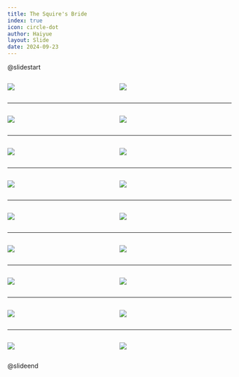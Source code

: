 ```yaml
---
title: The Squire's Bride
index: true
icon: circle-dot
author: Haiyue
layout: Slide
date: 2024-09-23
---
```

 
@slidestart

<div style="display:flex">
<div style="flex:1">

![](https://raw.githubusercontent.com/yclord/reading/refs/heads/master/english/Level-K/The%20Squire's%20Bride/001.webp)
</div>
<div style="flex:1">

![](https://raw.githubusercontent.com/yclord/reading/refs/heads/master/english/Level-K/The%20Squire's%20Bride/002.webp)
</div>
</div>

---

<div style="display:flex">
<div style="flex:1">

![](https://raw.githubusercontent.com/yclord/reading/refs/heads/master/english/Level-K/The%20Squire's%20Bride/003.webp)
</div>
<div style="flex:1">

![](https://raw.githubusercontent.com/yclord/reading/refs/heads/master/english/Level-K/The%20Squire's%20Bride/004.webp)
</div>
</div>

---

<div style="display:flex">
<div style="flex:1">

![](https://raw.githubusercontent.com/yclord/reading/refs/heads/master/english/Level-K/The%20Squire's%20Bride/005.webp)
</div>
<div style="flex:1">

![](https://raw.githubusercontent.com/yclord/reading/refs/heads/master/english/Level-K/The%20Squire's%20Bride/006.webp)
</div>
</div>

---

<div style="display:flex">
<div style="flex:1">

![](https://raw.githubusercontent.com/yclord/reading/refs/heads/master/english/Level-K/The%20Squire's%20Bride/007.webp)
</div>
<div style="flex:1">

![](https://raw.githubusercontent.com/yclord/reading/refs/heads/master/english/Level-K/The%20Squire's%20Bride/008.webp)
</div>
</div>

---

<div style="display:flex">
<div style="flex:1">

![](https://raw.githubusercontent.com/yclord/reading/refs/heads/master/english/Level-K/The%20Squire's%20Bride/009.webp)
</div>
<div style="flex:1">

![](https://raw.githubusercontent.com/yclord/reading/refs/heads/master/english/Level-K/The%20Squire's%20Bride/010.webp)
</div>
</div>

---

<div style="display:flex">
<div style="flex:1">

![](https://raw.githubusercontent.com/yclord/reading/refs/heads/master/english/Level-K/The%20Squire's%20Bride/011.webp)
</div>
<div style="flex:1">

![](https://raw.githubusercontent.com/yclord/reading/refs/heads/master/english/Level-K/The%20Squire's%20Bride/012.webp)
</div>
</div>

---

<div style="display:flex">
<div style="flex:1">

![](https://raw.githubusercontent.com/yclord/reading/refs/heads/master/english/Level-K/The%20Squire's%20Bride/013.webp)
</div>
<div style="flex:1">

![](https://raw.githubusercontent.com/yclord/reading/refs/heads/master/english/Level-K/The%20Squire's%20Bride/014.webp)
</div>
</div>

---

<div style="display:flex">
<div style="flex:1">

![](https://raw.githubusercontent.com/yclord/reading/refs/heads/master/english/Level-K/The%20Squire's%20Bride/015.webp)
</div>
<div style="flex:1">

![](https://raw.githubusercontent.com/yclord/reading/refs/heads/master/english/Level-K/The%20Squire's%20Bride/016.webp)
</div>
</div>

---

<div style="display:flex">
<div style="flex:1">

![](https://raw.githubusercontent.com/yclord/reading/refs/heads/master/english/Level-K/The%20Squire's%20Bride/017.webp)
</div>
<div style="flex:1">

![](https://raw.githubusercontent.com/yclord/reading/refs/heads/master/english/Level-K/The%20Squire's%20Bride/018.webp)
</div>
</div>

@slideend